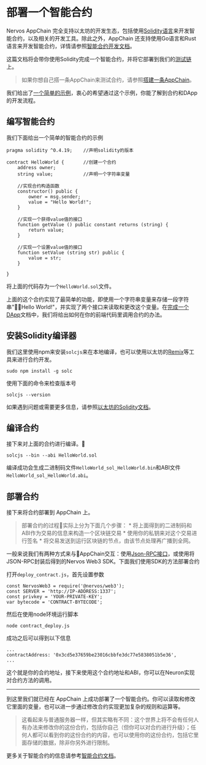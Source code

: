 # 部署一个智能合约

Nervos AppChain 完全支持以太坊的开发生态，包括使用[Solidity语言](http://solidity.readthedocs.io/en/latest/)来开发智能合约，以及相关的开发工具。除此之外，AppChain 还支持使用Go语言和Rust语言来开发智能合约，详情请参照[智能合约开发文档](smart-contract/intro.md)。

这篇文档将会带你使用Solidity完成一个智能合约，并将它部署到我们的[测试链](quick-start/deploy-appchain.md#测试链)上。

> 如果你想自己搭一条AppChain来测试合约，请参照[搭建一条AppChain](https://docs.nervos.org/Nervos-AppChain-Docs/#/quick-start/deploy-appchain)。

我们给出了[一个简单的示例](https://github.com/cryptape/Nervos-AppChain-Docs/tree/master/examples/appchain-example)，衷心的希望通过这个示例，你能了解到合约和DApp的开发流程。

## 编写智能合约

我们下面给出一个简单的智能合约的示例

    pragma solidity ^0.4.19;    //声明solidity的版本
    
    contract HelloWorld {       //创建一个合约
        address owner;
        string value;           //声明一个字符串变量
    
        //实现合约构造函数
        constructor() public {
            owner = msg.sender;
            value = "Hello World!";
        }
    
        //实现一个获得value值的接口
        function getValue () public constant returns (string) {
            return value;
        }
    
        //实现一个设置value值的接口
        function setValue (string str) public {
            value = str;
        }
    
    }
    

将上面的代码存为一个`HelloWorld.sol`文件。

上面的这个合约实现了最简单的功能，即使用一个字符串变量来存储一段字符串"Hello World!"，并实现了两个接口来读取和更改这个变量。在[完成一个DApp](https://docs.nervos.org/Nervos-AppChain-Docs/#/quick-start/build-dapp)文档中，我们将给出如何在你的前端代码里调用合约的办法。

## 安装Solidity编译器

我们这里使用npm来安装`solcjs`来在本地编译，也可以使用以太坊的[Remix](https://remix.ethereum.org/)等工具来进行合约开发。

    sudo npm install -g solc
    

使用下面的命令来检查版本号

    solcjs --version
    

如果遇到问题或需要更多信息，请参照[以太坊的Solidity文档](https://solidity.readthedocs.io/en/v0.4.24/installing-solidity.html)。

## 编译合约

接下来对上面的合约进行编译。

    solcjs --bin --abi HelloWorld.sol
    

编译成功会生成二进制码文件`HelloWorld_sol_HelloWorld.bin`和ABI文件`HelloWorld_sol_HelloWorld.abi`。

## 部署合约

接下来将合约部署到 AppChain 上。

> 部署合约的过程实际上分为下面几个步骤： * 将上面得到的二进制码和ABI作为交易的信息来构造一个区块链交易 * 使用你的私钥来对这个交易进行签名 * 将交易发送到运行区块链的节点，由该节点处理再广播到全网。

一般来说我们有两种方式来与AppChain交互：使用[Json-RPC接口](https://docs.nervos.org/cita/#/rpc_guide/rpc)，或使用将JSON-RPC封装后得到的Nervos Web3 SDK。下面我们使用SDK的方法部署合约

打开`deploy_contract.js`，首先设置参数

    const NervosWeb3 = require('@nervos/web3');
    const SERVER = 'http://IP-ADDRESS:1337';
    const privkey = 'YOUR-PRIVATE-KEY';
    var bytecode = 'CONTRACT-BYTECODE';
    

然后在使用node环境运行脚本

    node contract_deploy.js
    

成功之后可以得到以下信息

    ...
    contractAddress: '0x3cd5e37659be23016cbbfe3dc77e5838051b5e36',
    ...
    

这个就是你的合约地址，接下来使用这个合约地址和ABI，你可以在Neuron实现对合约方法的调用。

* * *

到这里我们就已经在 AppChain 上成功部署了一个智能合约。你可以读取和修改它里面的变量，也可以进一步通过修改合约实现更加复杂的规则和运算等。

> 这看起来与普通服务器一样，但其实略有不同：这个世界上将不会有任何人有办法来修改你的这份合约，包括你自己（但你可以对合约进行升级）；任何人都可以看到你的这份合约的内容，也可以使用你的这份合约，包括它里面存储的数据，除非你另外进行限制。

更多关于智能合约的信息请参考[智能合约文档](smart-contract/intro.md)。